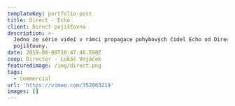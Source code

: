 ```yaml
---
templateKey: portfolio-post
title: Direct - Echo
client: Direct pojišťovna
description: >-
  Jedno ze série videí v rámci propagace pohybových čidel Echo od Direct
  pojišťovny.
date: 2019-08-09T10:47:48.598Z
coop: Director - Lukáš Vojáček
featuredimage: /img/direct.png
tags:
  - Commercial
url: 'https://vimeo.com/352063219'
images: []
---
```


